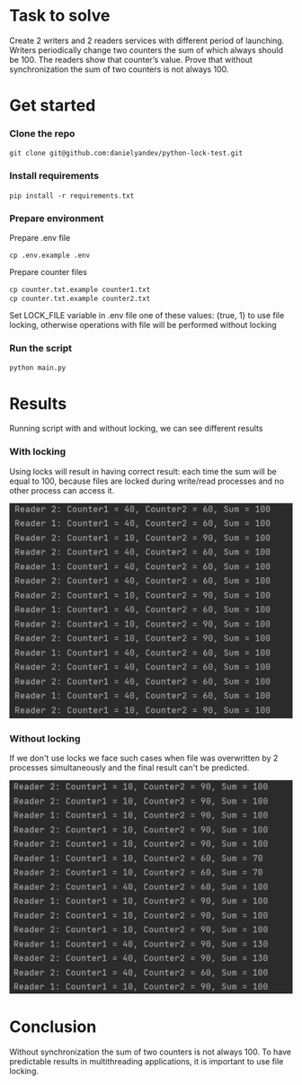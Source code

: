 # Task to solve

Create 2 writers and 2 readers services with different
period of launching. Writers periodically change two
counters the sum of which always should be 100. The readers
show that counter’s value. Prove that without synchronization the sum of two
counters is not always 100.

# Get started

### Clone the repo

```
git clone git@github.com:danielyandev/python-lock-test.git
```

### Install requirements

```
pip install -r requirements.txt
```

### Prepare environment

Prepare .env file

```
cp .env.example .env
```

Prepare counter files

```
cp counter.txt.example counter1.txt
cp counter.txt.example counter2.txt
```

Set LOCK_FILE variable in .env file one of these values:
{true, 1} to use file locking, otherwise operations with file
will be performed without locking

### Run the script

```
python main.py
```

# Results

Running script with and without locking,
we can see different results

### With locking

Using locks will result in having correct result: each
time the sum will be equal to 100, because files are locked
during write/read processes and no other process can access it.

![lock](./docs/images/lock.png)

### Without locking

If we don't use locks we face such cases when file was overwritten
by 2 processes simultaneously and the final result can't be predicted.

![no_lock](./docs/images/no_lock.png)


# Conclusion

Without synchronization the sum of two counters is not
always 100. To have predictable results in multithreading
applications, it is important to use file locking.